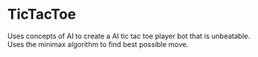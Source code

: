 # TicTacToe
Uses concepts of AI to create a AI tic tac toe player bot that is unbeatable. Uses the minimax algorithm to find best possible move.
